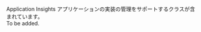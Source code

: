<Namespace Name="Microsoft.ApplicationInsights.Extensibility.Implementation">
  <Docs>
    <summary>Application Insights アプリケーションの実装の管理をサポートするクラスが含まれています。</summary> 
    <remarks>To be added.</remarks>
  </Docs>
</Namespace>
